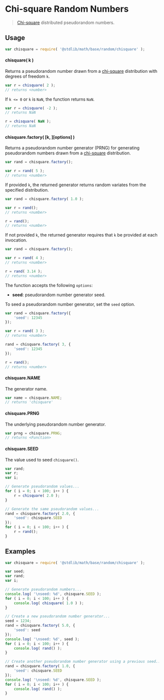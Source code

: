 # Chi-square Random Numbers

> [Chi-square][chi-square] distributed pseudorandom numbers.


<section class="usage">

## Usage

``` javascript
var chisquare = require( '@stdlib/math/base/random/chisquare' );
```

#### chisquare( k )

Returns a pseudorandom number drawn from a [chi-square][chi-square] distribution with degrees of freedom `k`.

``` javascript
var r = chisquare( 2 );
// returns <number>
```

If `k <= 0` or `k` is `NaN`, the function returns `NaN`.

``` javascript
var r = chisquare( -2 );
// returns NaN

r = chisquare( NaN );
// returns NaN
```

#### chisquare.factory( \[k, \]\[options\] )

Returns a pseudorandom number generator (PRNG) for generating pseudorandom numbers drawn from a [chi-square][chi-square] distribution.

``` javascript
var rand = chisquare.factory();

var r = rand( 5 );
// returns <number>
```

If provided `k`, the returned generator returns random variates from the specified distribution.

``` javascript
var rand = chisquare.factory( 1.0 );

var r = rand();
// returns <number>

r = rand();
// returns <number>
```

If not provided `k`, the returned generator requires that `k` be provided at each invocation.

``` javascript
var rand = chisquare.factory();

var r = rand( 4 );
// returns <number>

r = rand( 3.14 );
// returns <number>
```

The function accepts the following `options`:

* __seed__: pseudorandom number generator seed.

To seed a pseudorandom number generator, set the `seed` option.

``` javascript
var rand = chisquare.factory({
    'seed': 12345
});

var r = rand( 3 );
// returns <number>

rand = chisquare.factory( 3, {
    'seed': 12345
});

r = rand();
// returns <number>
```

#### chisquare.NAME

The generator name.

``` javascript
var name = chisquare.NAME;
// returns 'chisquare'
```

#### chisquare.PRNG

The underlying pseudorandom number generator.

``` javascript
var prng = chisquare.PRNG;
// returns <Function>
```

#### chisquare.SEED

The value used to seed `chisquare()`.

``` javascript
var rand;
var r;
var i;

// Generate pseudorandom values...
for ( i = 0; i < 100; i++ ) {
    r = chisquare( 2.0 );
}

// Generate the same pseudorandom values...
rand = chisquare.factory( 2.0, {
    'seed': chisquare.SEED
});
for ( i = 0; i < 100; i++ ) {
    r = rand();
}
```

</section>

<!-- /.usage -->


<section class="examples">

## Examples

``` javascript
var chisquare = require( '@stdlib/math/base/random/chisquare' );

var seed;
var rand;
var i;

// Generate pseudorandom numbers...
console.log( '\nseed: %d', chisquare.SEED );
for ( i = 0; i < 100; i++ ) {
    console.log( chisquare( 1.0 ) );
}

// Create a new pseudorandom number generator...
seed = 1234;
rand = chisquare.factory( 5.0, {
    'seed': seed
});
console.log( '\nseed: %d', seed );
for ( i = 0; i < 100; i++ ) {
    console.log( rand() );
}

// Create another pseudorandom number generator using a previous seed...
rand = chisquare.factory( 1.0, {
    'seed': chisquare.SEED
});
console.log( '\nseed: %d', chisquare.SEED );
for ( i = 0; i < 100; i++ ) {
    console.log( rand() );
}
```

</section>

<!-- /.examples -->


<section class="links">

[chi-square]: https://en.wikipedia.org/wiki/Chi-squared_distribution

</section>

<!-- /.links -->
